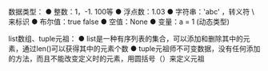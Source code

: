 数据类型：
  ● 整数：1，-1. 100等
  ● 浮点数：1.03
  ● 字符串：'abc' ，转义符 \ 来标识
  ● 布尔值：true false
  ● 空值：None
  ● 变量：a = 1 (动态类型)

list数组、tuple元祖：
  ● list是一种有序列表的集合，可以添加和删除其中的元素，通过len()可以获得其中的元素个数
  ● tuple元祖师不可变数据，没有任何添加的方法，而且不能改变定义时的元素，用圆括号（）来定义元祖
